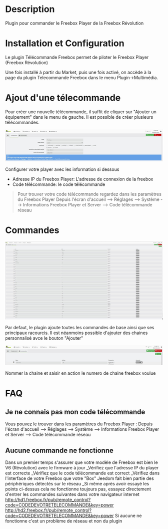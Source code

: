 Description
==========

Plugin pour commander le Freebox Player de la Freebox Révolution


Installation et Configuration
=============================
Le plugin Télécommande Freebox permet de piloter le Freebox Player (Freebox Révolution) 

Une fois installé à partir du Market, puis une fois activé, on accède à la page du plugin Telecommande Freebox dans le menu Plugin->Multimédia.
 
Ajout d'une télecommande
========================

Pour créer une nouvelle télécommande, il suffit de cliquer sur "Ajouter un équipement" dans le menu de gauche. Il est possible de créer plusieurs télécommandes.

![Configuration télécommande](../images/telecfree_snapshot_configuration.jpg)	

Configurer votre player avec les information si dessous
* Adresse IP du Freebox Player: L'adresse de connexion de la freebox
* Code télécommande: le code télécommande

> Pour trouver votre code télécommande regardez dans les paramètres du Freebox Player
Depuis l'écran d'accueil --> Réglages --> Système --> Informations Freebox Player et Server --> Code télécommande réseau

Commandes
=========

![Commandes crée automatiquement](../images/telecfree_snapshot_commandes.jpg)	

Par defaut, le plugin ajoute toutes les commandes de base ainsi que ses principaux racourcis.
Il est néanmoins possible d'ajouter des chaines personnalisé avce le bouton "Ajouter"

![Commandes crée automatiquement](../images/telecfree_snapshot_commandes_perso.jpg)	

Nommer la chaine et saisir en action le numero de chaine freebox voulue

FAQ
===
Je ne connais pas mon code télécommande
------------------------------------------

Vous pouvez le trouver dans les paramètres du Freebox Player : Depuis l'écran d'accueil --> Réglages --> Système --> Informations Freebox Player et Server --> Code télécommande réseau


Aucune commande ne fonctionne
------------------------------
Dans un premier temps s'assurer que votre modèle de Freebox est bien le V6 (Révolution) avec le firmware à jour
_Vérifiez que l'adresse IP du player est correcte
_Vérifiez que le code télécommande est correct
_Vérifiez dans l'interface de votre Freebox que votre "Box" Jeedom fait bien partie des périphériques détectés sur le réseau
_Si même après avoir essayé les points ci-dessus cela ne fonctionne toujours pas, essayez directement d'entrer les commandes suivantes dans votre navigateur internet
http://hd1.freebox.fr/pub/remote_control?code=CODEDEVOTRETELECOMMANDE&key=power
http://hd2.freebox.fr/pub/remote_control?code=CODEDEVOTRETELECOMMANDE&key=power
Si aucune ne fonctionne c'est un problème de réseau et non du plugin
